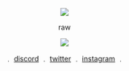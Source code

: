 <p align="center">  
<img src="https://user-images.githubusercontent.com/65842579/113913585-21a6ae80-97a2-11eb-84f5-24051e7e1e30.gif">
</p>
 <p align="center">
    raw
 <p align="center">  
<img src="https://komarev.com/ghpvc/?username=rawwrld&color=grey">
</p>
<p align="center"> 
    ﹒
    <a href="https://discordapp.com/users/786105517004292126/">discord</a>
    ﹒
    <a href="https://twitter.com/rawmaruchan">twitter</a>
    ﹒
    <a href="https://www.instagram.com/rawwrldd/">instagram</a>
    ﹒
  
